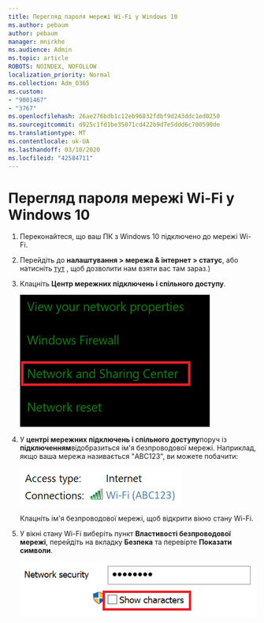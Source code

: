 ```yaml
---
title: Перегляд пароля мережі Wi-Fi у Windows 10
ms.author: pebaum
author: pebaum
manager: mnirkhe
ms.audience: Admin
ms.topic: article
ROBOTS: NOINDEX, NOFOLLOW
localization_priority: Normal
ms.collection: Adm_O365
ms.custom:
- "9001467"
- "3767"
ms.openlocfilehash: 26ae276bdb1c12eb96832fdbf9d243ddc1ed0250
ms.sourcegitcommit: d925c1fd1be35071cd422b9d7e5ddd6c700590de
ms.translationtype: MT
ms.contentlocale: uk-UA
ms.lasthandoff: 03/10/2020
ms.locfileid: "42584711"
---
```

# <a name="view-wi-fi-network-password-in-windows-10"></a>Перегляд пароля мережі Wi-Fi у Windows 10

1. Переконайтеся, що ваш ПК з Windows 10 підключено до мережі Wi-Fi.

2. Перейдіть до **налаштування > мережа & інтернет > статус**, або натисніть [тут](ms-settings:network?activationSource=GetHelp) , щоб дозволити нам взяти вас там зараз.)

3. Клацніть **Центр мережних підключень і спільного доступу**.

    ![Центр мережних підключень і спільного доступу.](media/network-sharing-center.png)

4. У **центрі мережних підключень і спільного доступу**поруч із **підключенням**відобразиться ім'я безпроводової мережі. Наприклад, якщо ваша мережа називається "ABC123", ви можете побачити:

    ![Мережні підключення.](media/network-connections.png)

    Клацніть ім'я безпроводової мережі, щоб відкрити вікно стану Wi-Fi. 

5. У вікні стану Wi-Fi виберіть пункт **Властивості безпроводової мережі**, перейдіть на вкладку **Безпека** та перевірте **Показати символи**.

    ![Показати символи паролів Wi-Fi.](media/show-password-characters.png)

